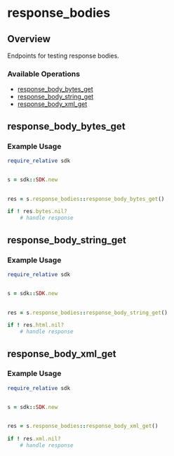 # response_bodies

## Overview

Endpoints for testing response bodies.

### Available Operations

* [response_body_bytes_get](#response_body_bytes_get)
* [response_body_string_get](#response_body_string_get)
* [response_body_xml_get](#response_body_xml_get)

## response_body_bytes_get

### Example Usage

```ruby
require_relative sdk


s = sdk::SDK.new

    
res = s.response_bodies::response_body_bytes_get()

if ! res.bytes.nil?
    # handle response

```

## response_body_string_get

### Example Usage

```ruby
require_relative sdk


s = sdk::SDK.new

    
res = s.response_bodies::response_body_string_get()

if ! res.html.nil?
    # handle response

```

## response_body_xml_get

### Example Usage

```ruby
require_relative sdk


s = sdk::SDK.new

    
res = s.response_bodies::response_body_xml_get()

if ! res.xml.nil?
    # handle response

```
